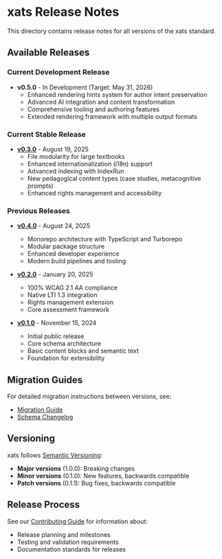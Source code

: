 # xats Release Notes

This directory contains release notes for all versions of the xats standard.

## Available Releases

### Current Development Release
- **v0.5.0** - In Development (Target: May 31, 2026)
  - Enhanced rendering hints system for author intent preservation
  - Advanced AI integration and content transformation
  - Comprehensive tooling and authoring features
  - Extended rendering framework with multiple output formats

### Current Stable Release
- **[v0.3.0](v0.3.0.md)** - August 19, 2025
  - File modularity for large textbooks
  - Enhanced internationalization (i18n) support
  - Advanced indexing with IndexRun
  - New pedagogical content types (case studies, metacognitive prompts)
  - Enhanced rights management and accessibility

### Previous Releases
- **[v0.4.0](v0.4.0.md)** - August 24, 2025
  - Monorepo architecture with TypeScript and Turborepo
  - Modular package structure
  - Enhanced developer experience
  - Modern build pipelines and tooling

- **[v0.2.0](v0.2.0.md)** - January 20, 2025
  - 100% WCAG 2.1 AA compliance
  - Native LTI 1.3 integration
  - Rights management extension
  - Core assessment framework

- **[v0.1.0](../CHANGELOG.md#010---initial-release)** - November 15, 2024
  - Initial public release
  - Core schema architecture
  - Basic content blocks and semantic text
  - Foundation for extensibility

## Migration Guides

For detailed migration instructions between versions, see:
- [Migration Guide](../guides/migration-guide.md)
- [Schema Changelog](../CHANGELOG.md)

## Versioning

xats follows [Semantic Versioning](https://semver.org/):
- **Major versions** (1.0.0): Breaking changes
- **Minor versions** (0.1.0): New features, backwards compatible
- **Patch versions** (0.1.1): Bug fixes, backwards compatible

## Release Process

See our [Contributing Guide](../../CONTRIBUTING.md) for information about:
- Release planning and milestones
- Testing and validation requirements
- Documentation standards for releases